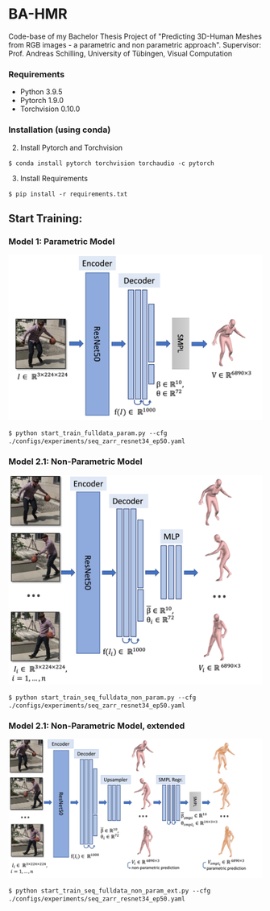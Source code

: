 # BA-HMR

Code-base of my Bachelor Thesis Project of "Predicting 3D-Human Meshes from RGB images - a parametric and non parametric approach". 
Supervisor: Prof. Andreas Schilling, University of Tübingen, Visual Computation


### Requirements 
- Python 3.9.5
- Pytorch 1.9.0
- Torchvision 0.10.0
### Installation (using conda)
2. Install Pytorch and Torchvision 
```console
$ conda install pytorch torchvision torchaudio -c pytorch
```
3. Install Requirements
```console
$ pip install -r requirements.txt
```

## Start Training:
### Model 1: Parametric Model
![Alt text](grafics/Model1.png)
```console
$ python start_train_fulldata_param.py --cfg ./configs/experiments/seq_zarr_resnet34_ep50.yaml
```
### Model 2.1: Non-Parametric Model
![Alt text](grafics/Model2_1.png)

```console
$ python start_train_seq_fulldata_non_param.py --cfg ./configs/experiments/seq_zarr_resnet34_ep50.yaml
```


### Model 2.1: Non-Parametric Model, extended
![Alt text](grafics/Model2_2.png)

```console
$ python start_train_seq_fulldata_non_param_ext.py --cfg ./configs/experiments/seq_zarr_resnet34_ep50.yaml
